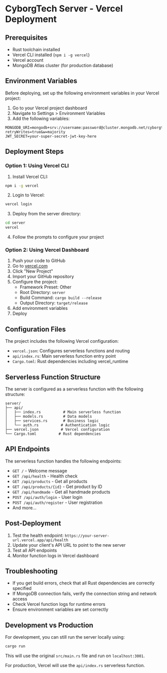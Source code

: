 # CyborgTech Server - Vercel Deployment

## Prerequisites

- Rust toolchain installed
- Vercel CLI installed (`npm i -g vercel`)
- Vercel account
- MongoDB Atlas cluster (for production database)

## Environment Variables

Before deploying, set up the following environment variables in your Vercel project:

1. Go to your Vercel project dashboard
2. Navigate to Settings > Environment Variables
3. Add the following variables:

```
MONGODB_URI=mongodb+srv://username:password@cluster.mongodb.net/cyborgtech?retryWrites=true&w=majority
JWT_SECRET=your-super-secret-jwt-key-here
```

## Deployment Steps

### Option 1: Using Vercel CLI

1. Install Vercel CLI:

```bash
npm i -g vercel
```

2. Login to Vercel:

```bash
vercel login
```

3. Deploy from the server directory:

```bash
cd server
vercel
```

4. Follow the prompts to configure your project

### Option 2: Using Vercel Dashboard

1. Push your code to GitHub
2. Go to [vercel.com](https://vercel.com)
3. Click "New Project"
4. Import your GitHub repository
5. Configure the project:
   - Framework Preset: Other
   - Root Directory: `server`
   - Build Command: `cargo build --release`
   - Output Directory: `target/release`
6. Add environment variables
7. Deploy

## Configuration Files

The project includes the following Vercel configuration:

- `vercel.json`: Configures serverless functions and routing
- `api/index.rs`: Main serverless function entry point
- `Cargo.toml`: Rust dependencies including vercel_runtime

## Serverless Function Structure

The server is configured as a serverless function with the following structure:

```
server/
├── api/
│   ├── index.rs          # Main serverless function
│   ├── models.rs         # Data models
│   ├── services.rs       # Business logic
│   └── auth.rs          # Authentication logic
├── vercel.json          # Vercel configuration
└── Cargo.toml          # Rust dependencies
```

## API Endpoints

The serverless function handles the following endpoints:

- `GET /` - Welcome message
- `GET /api/health` - Health check
- `GET /api/products` - Get all products
- `GET /api/products/{id}` - Get product by ID
- `GET /api/handmade` - Get all handmade products
- `POST /api/auth/login` - User login
- `POST /api/auth/register` - User registration
- And more...

## Post-Deployment

1. Test the health endpoint: `https://your-server-url.vercel.app/api/health`
2. Update your client's API URL to point to the new server
3. Test all API endpoints
4. Monitor function logs in Vercel dashboard

## Troubleshooting

- If you get build errors, check that all Rust dependencies are correctly specified
- If MongoDB connection fails, verify the connection string and network access
- Check Vercel function logs for runtime errors
- Ensure environment variables are set correctly

## Development vs Production

For development, you can still run the server locally using:

```bash
cargo run
```

This will use the original `src/main.rs` file and run on `localhost:3001`.

For production, Vercel will use the `api/index.rs` serverless function.
